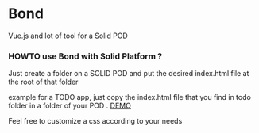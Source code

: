 # Bond
Vue.js and lot of tool for a Solid POD

### HOWTO use Bond with Solid Platform ?

Just create a folder on a SOLID POD and put the desired index.html file at the root of that folder

example for a TODO app, just copy the index.html file that you find in todo folder in a folder of your POD . [DEMO](https://cdr.solidcommunity.net/public/vuejs/todo/)

Feel free to customize a css according to your needs 
